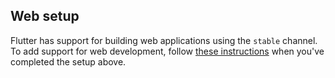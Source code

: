 ## Web setup

Flutter has support for building web applications using the
`stable` channel. To add support for web development, follow
[these instructions][] when you've completed the setup above.

[these instructions]: https://flutter.dev/docs/get-started/web
